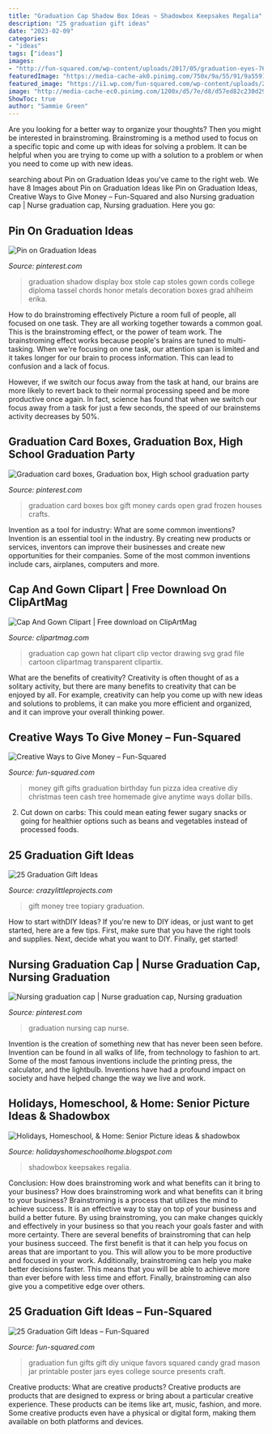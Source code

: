 ```yaml
---
title: "Graduation Cap Shadow Box Ideas ~ Shadowbox Keepsakes Regalia"
description: "25 graduation gift ideas"
date: "2023-02-09"
categories:
- "ideas"
tags: ["ideas"]
images:
- "http://fun-squared.com/wp-content/uploads/2017/05/graduation-eyes-765x1024.jpg"
featuredImage: "https://media-cache-ak0.pinimg.com/750x/9a/55/91/9a5591e4e52cb151c1c2fdfc2a45df32.jpg"
featured_image: "https://i1.wp.com/fun-squared.com/wp-content/uploads/2018/05/Fun-Money-Gift-Idea-Pizza-Box.jpg?resize=439%2C640&amp;ssl=1"
image: "http://media-cache-ec0.pinimg.com/1200x/d5/7e/d8/d57ed82c230d2963ebbbbb323b56979f.jpg"
ShowToc: true
author: "Sammie Green"
---
```



Are you looking for a better way to organize your thoughts? Then you might be interested in brainstroming. Brainstroming is a method used to focus on a specific topic and come up with ideas for solving a problem. It can be helpful when you are trying to come up with a solution to a problem or when you need to come up with new ideas.

	

		
searching about Pin on Graduation Ideas you've came to the right web. We have 8 Images about Pin on Graduation Ideas like Pin on Graduation Ideas, Creative Ways to Give Money – Fun-Squared and also Nursing graduation cap | Nurse graduation cap, Nursing graduation. Here you go:
		
    
## Pin On Graduation Ideas

<img loading=lazy src="https://i.pinimg.com/736x/b5/a1/21/b5a1218dcd4eafa89560bda35dcc296e--graduation-stole-graduation-ideas.jpg" onerror="this.onerror=null;this.src='https://tse2.mm.bing.net/th?id=OIP.URbcpwoEmVomOlbxPvhwJwHaJ3&amp;pid=15.1';" alt="Pin on Graduation Ideas">

_Source: pinterest.com_

>graduation shadow display box stole cap stoles gown cords college diploma tassel chords honor metals decoration boxes grad ahlheim erika. 

	

How to do brainstroming effectively
Picture a room full of people, all focused on one task. They are all working together towards a common goal. This is the brainstroming effect, or the power of team work.
The brainstroming effect works because people's brains are tuned to multi-tasking. When we're focusing on one task, our attention span is limited and it takes longer for our brain to process information. This can lead to confusion and a lack of focus.

However, if we switch our focus away from the task at hand, our brains are more likely to revert back to their normal processing speed and be more productive once again. In fact, science has found that when we switch our focus away from a task for just a few seconds, the speed of our brainstems activity decreases by 50%.

    
## Graduation Card Boxes, Graduation Box, High School Graduation Party

<img loading=lazy src="http://media-cache-ec0.pinimg.com/1200x/d5/7e/d8/d57ed82c230d2963ebbbbb323b56979f.jpg" onerror="this.onerror=null;this.src='https://tse4.mm.bing.net/th?id=OIP.5hIEH9TI-l6si9bLRYwO9AHaJ4&amp;pid=15.1';" alt="Graduation card boxes, Graduation box, High school graduation party">

_Source: pinterest.com_

>graduation card boxes box gift money cards open grad frozen houses crafts. 

	

Invention as a tool for industry: What are some common inventions?
Invention is an essential tool in the industry. By creating new products or services, inventors can improve their businesses and create new opportunities for their companies. Some of the most common inventions include cars, airplanes, computers and more.

    
## Cap And Gown Clipart | Free Download On ClipArtMag

<img loading=lazy src="http://clipartmag.com/images/cap-and-gown-clipart-18.jpg" onerror="this.onerror=null;this.src='https://tse2.mm.bing.net/th?id=OIP.lVyaFBfKxXfQrphetEK--AHaJ4&amp;pid=15.1';" alt="Cap And Gown Clipart | Free download on ClipArtMag">

_Source: clipartmag.com_

>graduation cap gown hat clipart clip vector drawing svg grad file cartoon clipartmag transparent clipartix. 

	

What are the benefits of creativity?
Creativity is often thought of as a solitary activity, but there are many benefits to creativity that can be enjoyed by all. For example, creativity can help you come up with new ideas and solutions to problems, it can make you more efficient and organized, and it can improve your overall thinking power.

    
## Creative Ways To Give Money – Fun-Squared

<img loading=lazy src="https://i1.wp.com/fun-squared.com/wp-content/uploads/2018/05/Fun-Money-Gift-Idea-Pizza-Box.jpg?resize=439%2C640&amp;ssl=1" onerror="this.onerror=null;this.src='https://tse2.mm.bing.net/th?id=OIP.t0Z57ujam65Z83bvbt7aYwAAAA&amp;pid=15.1';" alt="Creative Ways to Give Money – Fun-Squared">

_Source: fun-squared.com_

>money gift gifts graduation birthday fun pizza idea creative diy christmas teen cash tree homemade give anytime ways dollar bills. 

	

2. Cut down on carbs: This could mean eating fewer sugary snacks or going for healthier options such as beans and vegetables instead of processed foods.

    
## 25 Graduation Gift Ideas

<img loading=lazy src="https://crazylittleprojects.com/wp-content/uploads/2015/05/money-topiary-tree-gift.jpg" onerror="this.onerror=null;this.src='https://tse2.mm.bing.net/th?id=OIP.F6dkpV8VOWBbr3unWhQ76wHaOn&amp;pid=15.1';" alt="25 Graduation Gift Ideas">

_Source: crazylittleprojects.com_

>gift money tree topiary graduation. 

	

How to start withDIY Ideas?
If you're new to DIY ideas, or just want to get started, here are a few tips. First, make sure that you have the right tools and supplies. Next, decide what you want to DIY. Finally, get started!

    
## Nursing Graduation Cap | Nurse Graduation Cap, Nursing Graduation

<img loading=lazy src="https://i.pinimg.com/originals/09/3b/8b/093b8b501a63d44eb3097a95a44ba6a5.jpg" onerror="this.onerror=null;this.src='https://tse4.mm.bing.net/th?id=OIP.RXyIo-1jMRiCcIRzUUE6TwHaJ4&amp;pid=15.1';" alt="Nursing graduation cap | Nurse graduation cap, Nursing graduation">

_Source: pinterest.com_

>graduation nursing cap nurse. 

	

Invention is the creation of something new that has never been seen before. Invention can be found in all walks of life, from technology to fashion to art. Some of the most famous inventions include the printing press, the calculator, and the lightbulb. Inventions have had a profound impact on society and have helped change the way we live and work.

    
## Holidays, Homeschool, &amp; Home: Senior Picture Ideas &amp; Shadowbox

<img loading=lazy src="https://media-cache-ak0.pinimg.com/750x/9a/55/91/9a5591e4e52cb151c1c2fdfc2a45df32.jpg" onerror="this.onerror=null;this.src='https://tse2.mm.bing.net/th?id=OIP.1GzmXf5dtWkfhBGmjEMaYAHaJW&amp;pid=15.1';" alt="Holidays, Homeschool, &amp; Home: Senior Picture ideas &amp; shadowbox">

_Source: holidayshomeschoolhome.blogspot.com_

>shadowbox keepsakes regalia. 

	

Conclusion: How does brainstroming work and what benefits can it bring to your business?
How does brainstroming work and what benefits can it bring to your business? Brainstroming is a process that utilizes the mind to achieve success. It is an effective way to stay on top of your business and build a better future. By using brainstroming, you can make changes quickly and effectively in your business so that you reach your goals faster and with more certainty. There are several benefits of brainstroming that can help your business succeed. The first benefit is that it can help you focus on areas that are important to you. This will allow you to be more productive and focused in your work. Additionally, brainstroming can help you make better decisions faster. This means that you will be able to achieve more than ever before with less time and effort. Finally, brainstroming can also give you a competitive edge over others.

    
## 25 Graduation Gift Ideas – Fun-Squared

<img loading=lazy src="http://fun-squared.com/wp-content/uploads/2017/05/graduation-eyes-765x1024.jpg" onerror="this.onerror=null;this.src='https://tse4.mm.bing.net/th?id=OIP.yyzX49-ijca-7Lf0-9TpCwHaJ6&amp;pid=15.1';" alt="25 Graduation Gift Ideas – Fun-Squared">

_Source: fun-squared.com_

>graduation fun gifts gift diy unique favors squared candy grad mason jar printable poster jars eyes college source presents craft. 

	

Creative products: What are creative products?
Creative products are products that are designed to express or bring about a particular creative experience. These products can be items like art, music, fashion, and more. Some creative products even have a physical or digital form, making them available on both platforms and devices.

